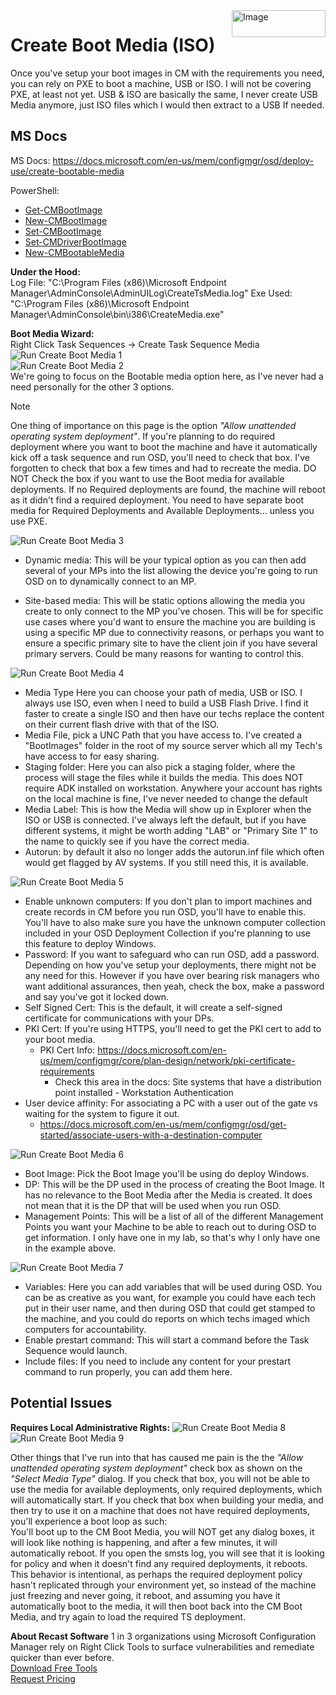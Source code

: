 <img style="float: right;" src="https://www.recastsoftware.com/wp-content/uploads/2021/10/Recast-Logo-Dark_Horizontal.svg"  alt="Image" height="43" width="150">

# Create Boot Media (ISO)

Once you've setup your boot images in CM with the requirements you need, you can rely on PXE to boot a machine, USB or ISO.  I will not be covering PXE, at least not yet.  USB & ISO are basically the same, I never create USB Media anymore, just ISO files which I would then extract to a USB If needed.

## MS Docs

MS Docs: <https://docs.microsoft.com/en-us/mem/configmgr/osd/deploy-use/create-bootable-media>

PowerShell:

- [Get-CMBootImage](https://docs.microsoft.com/en-us/powershell/module/configurationmanager/Get-CMBootImage?view=sccm-ps)
- [New-CMBootImage](https://docs.microsoft.com/en-us/powershell/module/configurationmanager/New-CMBootImage?view=sccm-ps)
- [Set-CMBootImage](https://docs.microsoft.com/en-us/powershell/module/configurationmanager/Set-CMBootImage?view=sccm-ps)
- [Set-CMDriverBootImage](https://docs.microsoft.com/en-us/powershell/module/configurationmanager/Set-CMDriverBootImage?view=sccm-ps)
- [New-CMBootableMedia](https://docs.microsoft.com/en-us/powershell/module/configurationmanager/New-CMBootableMedia?view=sccm-ps)

**Under the Hood:**  
Log File: "C:\Program Files (x86)\Microsoft Endpoint Manager\AdminConsole\AdminUILog\CreateTsMedia.log"
Exe Used: "C:\Program Files (x86)\Microsoft Endpoint Manager\AdminConsole\bin\i386\CreateMedia.exe"

**Boot Media Wizard:**  
Right Click Task Sequences -> Create Task Sequence Media
![Run Create Boot Media 1](media/BootMedia01.png)  
![Run Create Boot Media 2](media/BootMedia02.png)  
We're going to focus on the Bootable media option here, as I've never had a need personally for the other 3 options.
> [!NOTE]
> One thing of importance on this page is the option _"Allow unattended operating system deployment"_.  If you're planning to do required deployment where you want to boot the machine and have it automatically kick off a task sequence and run OSD, you'll need to check that box. I've forgotten to check that box a few times and had to recreate the media.  DO NOT Check the box if you want to use the Boot media for available deployments. If no Required deployments are found, the machine will reboot as it didn't find a required deployment.  You need to have separate boot media for Required Deployments and Available Deployments... unless you use PXE.

![Run Create Boot Media 3](media/BootMedia03.png)  

- Dynamic media: This will be your typical option as you can then add several of your MPs into the list allowing the device you're going to run OSD on to dynamically connect to an MP.

- Site-based media: This will be static options allowing the media you create to only connect to the MP you've chosen.  This will be for specific use cases where you'd want to ensure the machine you are building is using a specific MP due to connectivity reasons, or perhaps you want to ensure a specific primary site to have the client join if you have several primary servers.  Could be many reasons for wanting to control this.

![Run Create Boot Media 4](media/BootMedia04.png)  

- Media Type Here you can choose your path of media, USB or ISO.  I always use ISO, even when I need to build a USB Flash Drive.  I find it faster to create a single ISO and then have our techs replace the content on their current flash drive with that of the ISO.  
- Media File, pick a UNC Path that you have access to.  I've created a "BootImages" folder in the root of my source server which all my Tech's have access to for easy sharing.
- Staging folder: Here you can also pick a staging folder, where the process will stage the files while it builds the media.  This does NOT require ADK installed on workstation.  Anywhere your account has rights on the local machine is fine, I've never needed to change the default
- Media Label: This is how the Media will show up in Explorer when the ISO or USB is connected.  I've always left the default, but if you have different systems, it might be worth adding "LAB" or "Primary Site 1" to the name to quickly see if you have the correct media.
- Autorun: by default it also no longer adds the autorun.inf file which often would get flagged by AV systems.  If you still need this, it is available.

![Run Create Boot Media 5](media/BootMedia05.png)  

- Enable unknown computers:  If you
  don't plan to import machines and create records in CM before you run OSD, you'll have to enable this.  You'll have to also make sure you have the unknown computer collection included in your OSD Deployment Collection if you're planning to use this feature to deploy Windows.
- Password:  If you want to safeguard who can run OSD, add a password.  Depending on how you've setup your deployments, there might not be any need for this.  However if you have over bearing risk managers who want additional assurances, then yeah, check the box, make a password and say you've got it locked down.
- Self Signed Cert: This is the default, it will create a self-signed certificate for communications with your DPs.
- PKI Cert: If you're using HTTPS, you'll need to get the PKI cert to add to your boot media.
  - PKI Cert Info: <https://docs.microsoft.com/en-us/mem/configmgr/core/plan-design/network/pki-certificate-requirements>
    - Check this area in the docs: Site systems that have a distribution point installed - Workstation Authentication
- User device affinity: For associating a PC with a user out of the gate vs waiting for the system to figure it out.
  - <https://docs.microsoft.com/en-us/mem/configmgr/osd/get-started/associate-users-with-a-destination-computer>

![Run Create Boot Media 6](media/BootMedia06.png)  

- Boot Image: Pick the Boot Image you'll be using do deploy Windows.
- DP: This will be the DP used in the process of creating the Boot Image.  It has no relevance to the Boot Media after the Media is created.  It does not mean that it is the DP that will be used when you run OSD.
- Management Points:  This will be a list of all of the different Management Points you want your Machine to be able to reach out to during OSD to get information.  I only have one in my lab, so that's why I only have one in the example above.

![Run Create Boot Media 7](media/BootMedia07.png)  

- Variables:  Here you can add variables that will be used during OSD.  You can be as creative as you want, for example you could have each tech put in their user name, and then during OSD that could get stamped to the machine, and you could do reports on which techs imaged which computers for accountability.  
- Enable prestart command: This will start a command before the Task Sequence would launch.
- Include files:  If you need to include any content for your prestart command to run properly, you can add them here.

## Potential Issues

**Requires Local Administrative Rights:**
![Run Create Boot Media 8](media/BootMedia08.png)  
![Run Create Boot Media 9](media/BootMedia09.png)  

Other things that I've run into that has caused me pain is the the _"Allow unattended operating system deployment"_ check box as shown on the _"Select Media Type"_ dialog. If you check that box, you will not be able to use the media for available deployments, only required deployments, which will automatically start.  If you check that box when building your media, and then try to use it on a machine that does not have required deployments, you'll experience a boot loop as such:  
You'll boot up to the CM Boot Media, you will NOT get any dialog boxes, it will look like nothing is happening, and after a few minutes, it will automatically reboot.  If you open the smsts log, you will see that it is looking for policy and when it doesn't find any required deployments, it reboots.  This behavior is intentional, as perhaps the required deployment policy hasn't replicated through your environment yet, so instead of the machine just freezing and never going, it reboot, and assuming you have it automatically boot to the media, it will then boot back into the CM Boot Media, and try again to load the required TS deployment.

**About Recast Software**
1 in 3 organizations using Microsoft Configuration Manager rely on Right Click Tools to surface vulnerabilities and remediate quicker than ever before.  
[Download Free Tools](https://www.recastsoftware.com/?utm_source=cmdocs&utm_medium=referral&utm_campaign=cmdocs#formarea)  
[Request Pricing](https://www.recastsoftware.com/pricing?utm_source=cmdocs&utm_medium=referral&utm_campaign=cmdocs)
